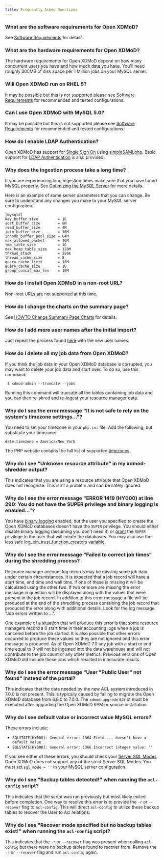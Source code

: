 ```yaml
---
title: Frequently Asked Questions
---
```


### What are the software requirements for Open XDMoD?

See [Software Requirements](software-requirements.html) for details.

### What are the hardware requirements for Open XDMoD?

The hardware requirements for Open XDMoD depend on how many concurrent
users you have and how much data you have.  You'll need roughly 300MB of
disk space per 1 Million jobs on your MySQL server.

### Will Open XDMoD run on RHEL 5?

It may be possible but this is not supported please see
[Software Requirements](software-requirements.html) for recommended and tested
configurations.

### Can I use Open XDMoD with MySQL 5.0?

It may be possible but this is not supported please see
[Software Requirements](software-requirements.html) for recommended and tested
configurations.

### How do I enable LDAP Authentication?

Open XDMoD has support for [Single Sign On](simpleSAMLphp.html)
using [simpleSAMLphp][simplesaml].  Basic support for [LDAP Authentication](simpleSAMLphp-ldap.html) is also provided.

[simplesaml]: https://simplesamlphp.org/

### Why does the ingestion process take a long time?

If you are experiencing long ingestion times make sure that you have
tuned MySQL properly.  See
[Optimizing the MySQL Server][optimizing-mysql] for more details.

Here is an example of some server parameters that you can change.  Be
sure to understand any changes you make to your MySQL server
configuration.

    [mysqld]
    key_buffer_size         = 1G
    sort_buffer_size        = 8M
    read_buffer_size        = 4M
    join_buffer_size        = 16M
    innodb_buffer_pool_size = 64M
    max_allowed_packet      = 16M
    tmp_table_size          = 1G
    max_heap_table_size     = 128M
    thread_stack            = 256K
    thread_cache_size       = 8
    query_cache_limit       = 16M
    query_cache_size        = 1G
    group_concat_max_len    = 16M

[optimizing-mysql]: https://dev.mysql.com/doc/refman/5.5/en/optimizing-server.html

### How do I install Open XDMoD in a non-root URL?

Non-root URLs are not supported at this time.

### How do I change the charts on the summary page?

See [HOWTO Change Summary Page Charts](howto-summary-charts.html) for
details.

### How do I add more user names after the initial import?

Just repeat the process found [here](user-names.html) with the new user
names.

### How do I delete all my job data from Open XDMoD?

If you think the job data in your Open XDMoD database is corrupted, you
may want to delete your job data and start over.  To do so, use this
command:

     $ xdmod-admin --truncate --jobs

Running this command will truncate all the tables containing job data
and you can then re-shred and re-ingest your resource manager data.

### Why do I see the error message "It is not safe to rely on the system's timezone settings..."?

You need to set your timezone in your `php.ini` file.  Add the
following, but substitute your timezone:

    date.timezone = America/New_York

The PHP website contains the full list of supported [timezones][].

[timezones]: http://php.net/manual/en/timezones.php

### Why do I see "Unknown resource attribute" in my xdmod-shredder output?

This indicates that you are using a resource attribute that Open XDMoD
does not recognize. This isn't a problem and can be safely ignored.

### Why do I see the error message "ERROR 1419 (HY000) at line 290: You do not have the SUPER privilege and binary logging is enabled..."?

You have [binary logging][mysql-binary-log] enabled, but the user you
specified to create the Open XDMoD databases doesn't have the `SUPER`
privilege.  You should either disable binary logging (assuming you don't
need it) or [grant][mysql-grant] the `SUPER` privilege to the user that
will create the databases.  You may also use the less safe
[log_bin_trust_function_creators][] variable.

[mysql-binary-log]:                https://dev.mysql.com/doc/refman/5.5/en/replication-options-binary-log.html
[mysql-grant]:                     https://dev.mysql.com/doc/refman/5.5/en/grant.html
[log_bin_trust_function_creators]: https://dev.mysql.com/doc/refman/5.5/en/replication-options-binary-log.html#option_mysqld_log-bin-trust-function-creators

### Why do I see the error message "Failed to correct job times" during the shredding process?

Resource manager account log records may be missing some job data under certain
circumstances.  It is expected that a job record will have a start time, end
time and wall time.  If one of these is missing it will be calculated using the
other two.  If two or more are missing the error message in question will be
displayed along with the values that were present in the job record.  In
addition to this error message a file will be produced at the end of the
shredding process containing the job record that produced the error along with
additional details.  Look for the log message "Job errors written to ...".

One example of a situation that will produce this error is that some resource
managers record a 0 start time in their accounting logs when a job is canceled
before the job started.  It is also possible that other errors occurred to
produce these values so they are not ignored and this error message is produced.
As of Open XDMoD 7.0 any job with a start or end time equal to 0 will not be
ingested into the data warehouse and will not contribute to the job count or
any other metrics.  Previous versions of Open XDMoD did include these jobs
which resulted in inaccurate results.

### Why do I see the error message "User "Public User" not found" instead of the portal?

This indicates that the data needed by the new ACL system introduced in 7.0.0 is
not present.  This is typically caused by failing to migrate the Open XDMoD
database from 6.6.0 to 7.0.0.  The `xdmod-upgrade` script must be executed
after upgrading the Open XDMoD RPM or source installation.

### Why do I see default value or incorrect value MySQL errors?

These errors include:

- `SQLSTATE[HY000]: General error: 1364 Field ... doesn't have a default value`
- `SQLSTATE[HY000]: General error: 1366 Incorrect integer value: ''`

If you see either of these errors, you should check your
[Server SQL Modes][sql-mode].  Open XDMoD does not support any of the strict
Server SQL Modes.  You must set `sql_mode = ''` in your MySQL server
configuration.

[sql-mode]: https://dev.mysql.com/doc/refman/5.5/en/sql-mode.html

### Why do I see "Backup tables detected!" when running the `acl-config` script?

This indicates that the script was run previously but most likely exited before
completion. One way to resolve this error is to provide the `-r` or `--recover`
flag to `acl-config`. This will direct `acl-config` to utilize these backup tables
to recover the User to Acl relations.

### Why do I see "Recover mode specified but no backup tables exist!" when running the `acl-config` script?

This indicates that the `-r` or `--recover` flag was present when calling `acl-config`
but there were no backup tables found to recover from. Remove the `-r` or `--recover` flag
and run `acl-config` again.
